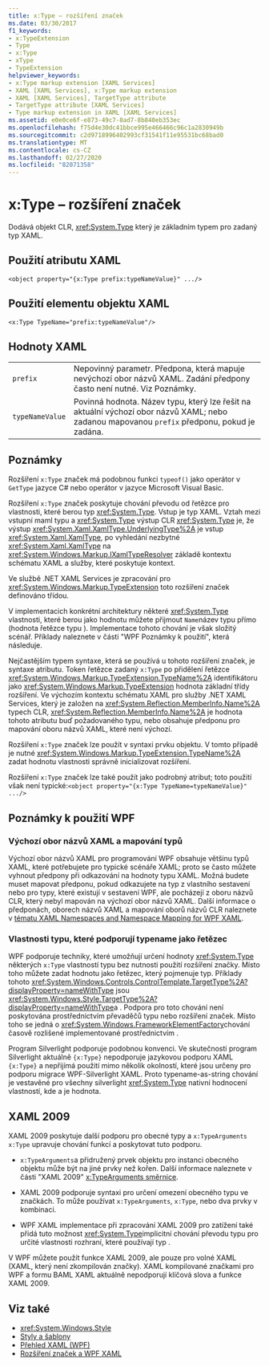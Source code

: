 ```yaml
---
title: x:Type – rozšíření značek
ms.date: 03/30/2017
f1_keywords:
- x:TypeExtension
- Type
- x:Type
- xType
- TypeExtension
helpviewer_keywords:
- x:Type markup extension [XAML Services]
- XAML [XAML Services], x:Type markup extension
- XAML [XAML Services], TargetType attribute
- TargetType attribute [XAML Services]
- Type markup extension in XAML [XAML Services]
ms.assetid: e0e0ce6f-e873-49c7-8ad7-8b840eb353ec
ms.openlocfilehash: f75d4e30dc41bbce995e466466c96c1a2830949b
ms.sourcegitcommit: c2d9718996402993cf31541f11e95531bc68bad0
ms.translationtype: MT
ms.contentlocale: cs-CZ
ms.lasthandoff: 02/27/2020
ms.locfileid: "82071358"
---
```

# <a name="xtype-markup-extension"></a>x:Type – rozšíření značek

Dodává objekt CLR, <xref:System.Type> který je základním typem pro zadaný typ XAML.

## <a name="xaml-attribute-usage"></a>Použití atributu XAML

```xaml
<object property="{x:Type prefix:typeNameValue}" .../>
```

## <a name="xaml-object-element-usage"></a>Použití elementu objektu XAML

```xaml
<x:Type TypeName="prefix:typeNameValue"/>
```

## <a name="xaml-values"></a>Hodnoty XAML

|||
|-|-|
|`prefix`|Nepovinný parametr. Předpona, která mapuje nevýchozí obor názvů XAML. Zadání předpony často není nutné. Viz Poznámky.|
|`typeNameValue`|Povinná hodnota. Název typu, který lze řešit na aktuální výchozí obor názvů XAML; nebo zadanou mapovanou `prefix` předponu, pokud je zadána.|

## <a name="remarks"></a>Poznámky

Rozšíření `x:Type` značek má podobnou funkci `typeof()` jako operátor v `GetType` jazyce C# nebo operátor v jazyce Microsoft Visual Basic.

Rozšíření `x:Type` značek poskytuje chování převodu od řetězce pro vlastnosti, které berou typ <xref:System.Type>. Vstup je typ XAML. Vztah mezi vstupní maml typu a <xref:System.Type> výstup CLR <xref:System.Type> je, že výstup <xref:System.Xaml.XamlType.UnderlyingType%2A> je vstup <xref:System.Xaml.XamlType>, po vyhledání nezbytné <xref:System.Xaml.XamlType> na <xref:System.Windows.Markup.IXamlTypeResolver> základě kontextu schématu XAML a služby, které poskytuje kontext.

Ve službě .NET XAML Services je zpracování pro <xref:System.Windows.Markup.TypeExtension> toto rozšíření značek definováno třídou.

V implementacich konkrétní architektury některé <xref:System.Type> vlastnosti, které berou jako hodnotu můžete přijmout `Name`název typu přímo (hodnota řetězce typu ). Implementace tohoto chování je však složitý scénář. Příklady naleznete v části "WPF Poznámky k použití", která následuje.

Nejčastějším typem syntaxe, která se používá u tohoto rozšíření značek, je syntaxe atributu. Token řetězce zadaný `x:Type` po přidělení řetězce <xref:System.Windows.Markup.TypeExtension.TypeName%2A> identifikátoru jako <xref:System.Windows.Markup.TypeExtension> hodnota základní třídy rozšíření. Ve výchozím kontextu schématu XAML pro služby .NET XAML Services, který je založen na <xref:System.Reflection.MemberInfo.Name%2A> typech CLR, <xref:System.Reflection.MemberInfo.Name%2A> je hodnota tohoto atributu buď požadovaného typu, nebo obsahuje předponu pro mapování oboru názvů XAML, které není výchozí.

Rozšíření `x:Type` značek lze použít v syntaxi prvku objektu. V tomto případě je nutné <xref:System.Windows.Markup.TypeExtension.TypeName%2A> zadat hodnotu vlastnosti správně inicializovat rozšíření.

Rozšíření `x:Type` značek lze také použít jako podrobný atribut; toto použití však není typické:`<object property="{x:Type TypeName=typeNameValue}" .../>`

## <a name="wpf-usage-notes"></a>Poznámky k použití WPF

### <a name="default-xaml-namespace-and-type-mapping"></a>Výchozí obor názvů XAML a mapování typů

Výchozí obor názvů XAML pro programování WPF obsahuje většinu typů XAML, které potřebujete pro typické scénáře XAML; proto se často můžete vyhnout předpony při odkazování na hodnoty typu XAML. Možná budete muset mapovat předponu, pokud odkazujete na typ z vlastního sestavení nebo pro typy, které existují v sestavení WPF, ale pocházejí z oboru názvů CLR, který nebyl mapován na výchozí obor názvů XAML. Další informace o předponách, oborech názvů XAML a mapování oborů názvů CLR naleznete v [tématu XAML Namespaces and Namespace Mapping for WPF XAML](../../framework/wpf/advanced/xaml-namespaces-and-namespace-mapping-for-wpf-xaml.md).

### <a name="type-properties-that-support-typename-as-string"></a>Vlastnosti typu, které podporují typename jako řetězec

WPF podporuje techniky, které umožňují určení hodnoty <xref:System.Type> některých `x:Type` vlastností typu bez nutnosti použití rozšíření značky. Místo toho můžete zadat hodnotu jako řetězec, který pojmenuje typ. Příklady tohoto <xref:System.Windows.Controls.ControlTemplate.TargetType%2A?displayProperty=nameWithType> jsou <xref:System.Windows.Style.TargetType%2A?displayProperty=nameWithType>a . Podpora pro toto chování není poskytována prostřednictvím převaděčů typu nebo rozšíření značek. Místo toho se jedná o <xref:System.Windows.FrameworkElementFactory>chování časově rozlišené implementované prostřednictvím .

Program Silverlight podporuje podobnou konvenci. Ve skutečnosti program Silverlight aktuálně `{x:Type}` nepodporuje jazykovou podporu XAML `{x:Type}` a nepřijímá použití mimo několik okolností, které jsou určeny pro podporu migrace WPF-Silverlight XAML. Proto typename-as-string chování je vestavěné pro všechny silverlight <xref:System.Type> nativní hodnocení vlastností, kde a je hodnota.

## <a name="xaml-2009"></a>XAML 2009

XAML 2009 poskytuje další podporu pro obecné typy a `x:TypeArguments` `x:Type` upravuje chování funkcí a poskytovat tuto podporu.

- `x:TypeArguments`a přidružený prvek objektu pro instanci obecného objektu může být na jiné prvky než kořen. Další informace naleznete v části "XAML 2009" [x:TypeArguments směrnice](xtypearguments-directive.md).

- XAML 2009 podporuje syntaxi pro určení omezení obecného typu ve značkách. To může používat `x:TypeArguments`, `x:Type`, nebo dva prvky v kombinaci.

- WPF XAML implementace při zpracování XAML 2009 pro zatížení také přidá tuto možnost <xref:System.Type>implicitní chování převodu typu pro určité vlastnosti rozhraní, které používají typ .

V WPF můžete použít funkce XAML 2009, ale pouze pro volné XAML (XAML, který není zkompilován značky). XAML kompilované značkami pro WPF a formu BAML XAML aktuálně nepodporují klíčová slova a funkce XAML 2009.

## <a name="see-also"></a>Viz také

- <xref:System.Windows.Style>
- [Styly a šablony](../fundamentals/styles-templates-overview.md)
- [Přehled XAML (WPF)](../fundamentals/xaml.md)
- [Rozšíření značek a WPF XAML](../../framework/wpf/advanced/markup-extensions-and-wpf-xaml.md)
